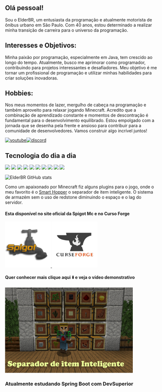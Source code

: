 ## Olá pessoal! 
Sou o ElderBR, um entusiasta da programação e atualmente motorista de ônibus urbano em São Paulo. Com 40 anos, estou determinado a realizar minha transição de carreira para o universo da programação.

## Interesses e Objetivos:
Minha paixão por programação, especialmente em Java, tem crescido ao longo do tempo. Atualmente, busco me aprimorar como programador, contribuindo para projetos interessantes e desafiadores. Meu objetivo é me tornar um profissional de programação e utilizar minhas habilidades para criar soluções inovadoras.

## Hobbies:
Nos meus momentos de lazer, mergulho de cabeça na programação e também aproveito para relaxar jogando Minecraft. Acredito que a combinação de aprendizado constante e momentos de descontração é fundamental para o desenvolvimento equilibrado.
Estou empolgado com a jornada que se desenha pela frente e ansioso para contribuir para a comunidade de desenvolvedores. Vamos construir algo incrível juntos!

[![youtube](https://img.shields.io/badge/YouTube-FF0000?style=for-the-badge&logo=youtube&logoColor=white)](https://www.youtube.com/channel/UCh6h-NyuRtVbpxI5c920Fwg)[![discord](https://img.shields.io/badge/Discord-7289DA?style=for-the-badge&logo=discord&logoColor=white)](https://discord.com/users/ElderBR#5398/add)

## Tecnologia do dia a dia
<div>
	<img src="https://img.shields.io/badge/Java-ED8B00?style=for-the-badge&logo=openjdk&logoColor=white" />
	<img src="https://img.shields.io/badge/Spring-6DB33F?style=for-the-badge&logo=spring&logoColor=white" />
	<img src="https://img.shields.io/badge/Android_Studio-3DDC84?style=for-the-badge&logo=android-studio&logoColor=white" />
	<img src="https://img.shields.io/badge/PHP-777BB4?style=for-the-badge&logo=php&logoColor=white" />
	<img src="https://img.shields.io/badge/JavaScript-F7DF1E?style=for-the-badge&logo=javascript&logoColor=black" />
	<img src="https://img.shields.io/badge/HTML-239120?style=for-the-badge&logo=html5&logoColor=white" />
	<img src="https://img.shields.io/badge/CSS-239120?&style=for-the-badge&logo=css3&logoColor=white" />
	<img src="https://img.shields.io/badge/json%20web%20tokens-323330?style=for-the-badge&logo=json-web-tokens&logoColor=pink" />
	<img src="https://img.shields.io/badge/MySQL-00000F?style=for-the-badge&logo=mysql&logoColor=white" />
	<img src="https://img.shields.io/badge/SQLite-07405E?style=for-the-badge&logo=sqlite&logoColor=white" />
</div>

![ElderBR GitHub stats](https://github-readme-stats.vercel.app/api?username=elderbr&theme=gruvbox&show_icons=true)

Como um apaixonado por Minecraft fiz alguns plugins para o jogo, onde o meu favorito é o [Smart Hopper](https://github.com/elderbr/SmartHopper) o separador de item inteligente.
O sistema de armazém sem o uso de redstone diminuindo o espaço e o lag do servidor.
 
 #### Esta disponível no site oficial da Spigot Mc e no Curso Forge
 
<a href="https://www.spigotmc.org/resources/smarthopper.73646/" alt="SpigotMc" target="_blank">
    <img  src="https://github.com/elderbr/assets/blob/main/smarthopper/spigotmc_logo.png?raw=true"  width="150"  height="150">
</a>

<a href="https://legacy.curseforge.com/minecraft/bukkit-plugins/smarthopper" alt="CursoForge" target="_blank">
    <img  src="https://github.com/elderbr/assets/blob/main/smarthopper/cursoforege_logo.png?raw=true"  width="150"  height="150">
</a>

#### Quer conhecer mais clique aqui ⬇️ e veja o vídeo demonstrativo
<a href="https://youtu.be/fBIeZ57ka1M?si=eaHNZ5M7bXAhtg5_">
	<img src="https://github.com/elderbr/assets/blob/main/smarthopper/SmartHopper_video.png?raw=true"   width="420"  height="280" />
</a>


### Atualmente estudando Spring Boot com DevSuperior
